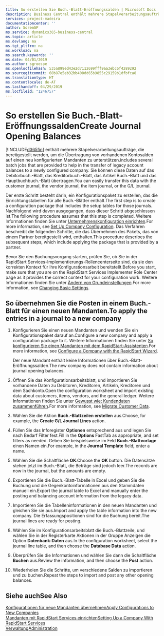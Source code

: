 ```yaml
---
title: So erstellen Sie Buch.-Blatt-Eröffnungssalden | Microsoft Docs
description: Business Central enthält mehrere Stapelverarbeitungsaufträge, die bereitgestellt werden, um die Übertragung von vorhandenen Kontosalden auf einen neu konfigurierten Mandanten zu unterstützen. Sie können diese Daten mithilfe von Buch.-Blatt-Buchungen einfach übertragen.
services: project-madeira
documentationcenter: ''
author: SorenGP
ms.service: dynamics365-business-central
ms.topic: article
ms.devlang: na
ms.tgt_pltfrm: na
ms.workload: na
ms.search.keywords: ''
ms.date: 04/01/2019
ms.author: sgroespe
ms.openlocfilehash: 535a899ed43e2d7112699fff9aa3ebc6f4289292
ms.sourcegitcommit: 60b87e5eb32bb408dd65b9855c29159b1dfbfca8
ms.translationtype: HT
ms.contentlocale: de-AT
ms.lasthandoff: 04/29/2019
ms.locfileid: "1246757"
---
```

# <a name="create-journal-opening-balances"></a><span data-ttu-id="75340-104">So erstellen Sie Buch.-Blatt-Eröffnungssalden</span><span class="sxs-lookup"><span data-stu-id="75340-104">Create Journal Opening Balances</span></span>
[!INCLUDE[d365fin](includes/d365fin_md.md)] <span data-ttu-id="75340-105">enthält mehrere Stapelverarbeitungsaufträge, die bereitgestellt werden, um die Übertragung von vorhandenen Kontosalden auf einen neu konfigurierten Mandanten zu unterstützen.</span><span class="sxs-lookup"><span data-stu-id="75340-105">includes several batch jobs that are provided to help in the transfer of legacy account balances to a newly configured company.</span></span> <span data-ttu-id="75340-106">Sie können diese Daten auf das Debitorbuch.-Blatt, das Kreditorbuch.-Blatt, das Artikel Buch.-Blatt und das Hauptbuchbuch.-Blatt übertragen.</span><span class="sxs-lookup"><span data-stu-id="75340-106">You can easily transfer this data with the customer journal, the vendor journal, the item journal, or the G/L journal.</span></span>

<span data-ttu-id="75340-107">Der erste Schritt besteht darin, ein Konfigurationspaket zu erstellen, das die Einrichtungstabellen für alle Buch.-Blätter enthält.</span><span class="sxs-lookup"><span data-stu-id="75340-107">The first step is to create a configuration package that includes the setup tables for those journals.</span></span> <span data-ttu-id="75340-108">Nachfolgend wird davon ausgegangen, dass dieser Schritt abgeschlossen ist.</span><span class="sxs-lookup"><span data-stu-id="75340-108">The following procedure assumes that this step is completed.</span></span> <span data-ttu-id="75340-109">Weitere Informationen finden Sie unter [Unternehmenskonfiguration einrichten](admin-set-up-company-configuration.md).</span><span class="sxs-lookup"><span data-stu-id="75340-109">For more information, see [Set Up Company Configuration](admin-set-up-company-configuration.md).</span></span> <span data-ttu-id="75340-110">Das Verfahren beschreibt die folgenden Schritte, die das Übernehmen des Pakets, das von einem Partner bereitgestellt wird, enthalten.</span><span class="sxs-lookup"><span data-stu-id="75340-110">This procedure describes the subsequent steps, which include applying the package that is provided by a partner.</span></span>  

<span data-ttu-id="75340-111">Bevor Sie den Buchungsvorgang starten, prüfen Sie, ob Sie in der RapidStart Services-Implementierungs-Rollencenterseite sind, da sie den korrekten Kontext für Ihre Konfigurationsarbeit bereitstellt.</span><span class="sxs-lookup"><span data-stu-id="75340-111">Before you start, make sure that you are on the RapidStart Services Implementer Role Center page as it provides the correct context for your configuration work.</span></span> <span data-ttu-id="75340-112">Weitere Informationen finden Sie unter [Ändern von Grundeinstellungen](ui-change-basic-settings.md).</span><span class="sxs-lookup"><span data-stu-id="75340-112">For more information, see [Changing Basic Settings](ui-change-basic-settings.md).</span></span>

## <a name="to-apply-the-entries-in-a-journal-to-a-new-company"></a><span data-ttu-id="75340-113">So übernehmen Sie die Posten in einem Buch.-Blatt für einen neuen Mandanten.</span><span class="sxs-lookup"><span data-stu-id="75340-113">To apply the entries in a journal to a new company</span></span>  
1. <span data-ttu-id="75340-114">Konfigurieren Sie einen neuen Mandanten und wenden Sie ein Konfigurationspaket darauf an.</span><span class="sxs-lookup"><span data-stu-id="75340-114">Configure a new company and apply a configuration package to it.</span></span> <span data-ttu-id="75340-115">Weitere Informationen finden Sie unter [So konfigurieren Sie einen Mandanten mit dem RapidStart-Assistenten](admin-how-to-configure-a-company-with-the-rapidstart-wizard.md).</span><span class="sxs-lookup"><span data-stu-id="75340-115">For more information, see [Configure a Company with the RapidStart Wizard](admin-how-to-configure-a-company-with-the-rapidstart-wizard.md).</span></span>  

    <span data-ttu-id="75340-116">Der neue Mandant enthält keine Informationen über Buch.-Blatt-Eröffnungssalden.</span><span class="sxs-lookup"><span data-stu-id="75340-116">The new company does not contain information about journal opening balances.</span></span>  

2. <span data-ttu-id="75340-117">Öffnen Sie das Konfigurationsarbeitsblatt, und importieren Sie vorhandene Daten zu Debitoren, Kreditoren, Artikeln, Kreditoren und dem Sachkonto.</span><span class="sxs-lookup"><span data-stu-id="75340-117">Open the configuration worksheet and import existing data about customers, items, vendors, and the general ledger.</span></span> <span data-ttu-id="75340-118">Weitere Informationen finden Sie unter [Gewusst wie: Kundendaten zusammenführen](admin-migrate-customer-data.md).</span><span class="sxs-lookup"><span data-stu-id="75340-118">For more information, see [Migrate Customer Data](admin-migrate-customer-data.md).</span></span>  
3. <span data-ttu-id="75340-119">Wählen Sie die Aktion **Buch.-Blattzeilen erstellen** aus.</span><span class="sxs-lookup"><span data-stu-id="75340-119">Choose, for example, the **Create G/L Journal Lines** action.</span></span>  
4. <span data-ttu-id="75340-120">Füllen Sie das Inforegister **Optionen** entsprechend aus und legen Sie nach Bedarf Filter fest.</span><span class="sxs-lookup"><span data-stu-id="75340-120">Fill in the **Options** FastTab as appropriate, and set filters as needed.</span></span> <span data-ttu-id="75340-121">Geben Sie beispielsweise im Feld **Buch.-Blattvorlage** einen Namen ein.</span><span class="sxs-lookup"><span data-stu-id="75340-121">For example, in the **Journal Template** field, enter a name.</span></span>  
5. <span data-ttu-id="75340-122">Wählen Sie die Schaltfläche **OK**.</span><span class="sxs-lookup"><span data-stu-id="75340-122">Choose the **OK** button.</span></span> <span data-ttu-id="75340-123">Die Datensätze stehen jetzt im Buch.-Blatt, die Beträge sind jedoch leer.</span><span class="sxs-lookup"><span data-stu-id="75340-123">The records are now in the journal, but the amounts are empty.</span></span>  
6. <span data-ttu-id="75340-124">Exportieren Sie die Buch.-Blatt-Tabelle in Excel und geben Sie die Buchung und die Gegenkontoinformationen aus den Stammdaten manuell ein.</span><span class="sxs-lookup"><span data-stu-id="75340-124">Export the journal table to Excel and manually enter the posting and balancing account information from the legacy data.</span></span>
7. <span data-ttu-id="75340-125">Importieren Sie die Tabelleninformationen in den neuen Mandanten und gleichen Sie sie aus.</span><span class="sxs-lookup"><span data-stu-id="75340-125">Import and apply the table information into the new company.</span></span> <span data-ttu-id="75340-126">Die Erfassungspositionen sind für die Buchung bereit.</span><span class="sxs-lookup"><span data-stu-id="75340-126">The journal lines are ready for posting.</span></span>  
8. <span data-ttu-id="75340-127">Wählen Sie im Konfigurationsarbeitsblatt die Buch.-Blattzeile, und wählen Sie in der Registerkarte Aktionen in der Gruppe Anzeigen die Option **Datenbank-Daten** aus.</span><span class="sxs-lookup"><span data-stu-id="75340-127">In the configuration worksheet, select the journal line table, and then choose the **Database Data** action.</span></span>  
9. <span data-ttu-id="75340-128">Überprüfen Sie die Informationen und wählen Sie dann die Schaltfläche **Buchen** aus.</span><span class="sxs-lookup"><span data-stu-id="75340-128">Review the information, and then choose the **Post** action.</span></span>  
10. <span data-ttu-id="75340-129">Wiederholen Sie die Schritte, um verschiedene Salden zu importieren und zu buchen.</span><span class="sxs-lookup"><span data-stu-id="75340-129">Repeat the steps to import and post any other opening balances.</span></span>  

## <a name="see-also"></a><span data-ttu-id="75340-130">Siehe auch</span><span class="sxs-lookup"><span data-stu-id="75340-130">See Also</span></span>  
[<span data-ttu-id="75340-131">Konfigurationen für neue Mandanten übernehmen</span><span class="sxs-lookup"><span data-stu-id="75340-131">Apply Configurations to New Companies</span></span>](admin-apply-configuration-to-new-companies.md)  
[<span data-ttu-id="75340-132">Mandanten mit RapidStart Services einrichten</span><span class="sxs-lookup"><span data-stu-id="75340-132">Setting Up a Company With RapidStart Services</span></span>](admin-set-up-a-company-with-rapidstart.md)  
[<span data-ttu-id="75340-133">Verwaltung</span><span class="sxs-lookup"><span data-stu-id="75340-133">Administration</span></span>](admin-setup-and-administration.md)

